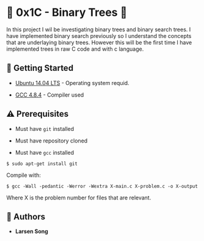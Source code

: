 # :shell: 0x1C - Binary Trees :shell:

In this project I wil be investigating binary trees and binary search trees. I have implemented binary search previously so I understand the concepts that are underlaying binary trees. However this will be the first time I have implemented trees in raw C code and with c language.

## :running: Getting Started

* [Ubuntu 14.04 LTS](http://releases.ubuntu.com/14.04/) - Operating system requid.

* [GCC 4.8.4](https://gcc.gnu.org/gcc-4.8/) - Compiler used


## :warning: Prerequisites

* Must have `git` installed

* Must have repository cloned

* Must have `gcc` installed

```
$ sudo apt-get install git
```

Compile with:
```
$ gcc -Wall -pedantic -Werror -Wextra X-main.c X-problem.c -o X-output
```
Where X is the problem number for files that are relevant.

## :blue_book: Authors
* **Larsen Song**

